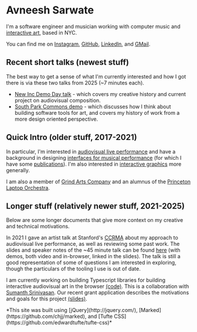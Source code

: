 <b>Avneesh Sarwate</b>
===============

I'm a software engineer and musician working with computer music and [interactive art](/art#), based in NYC.

You can find me on [Instagram](https://www.instagram.com/avneeshsarwate/), [GitHub](https://github.com/AvneeshSarwate), [LinkedIn](https://www.linkedin.com/in/avneesh-sarwate-16172662), and [GMail](mailto:avneeshsarwate@gmail.com). 

## **Recent short talks** (newest stuff)
The best way to get a sense of what I'm currently interested and how I got there is via these two talks from 2025 (~7 minutes each).
 - [New Inc Demo Day talk](https://www.youtube.com/live/SERpjuB9hBM?si=Xe7n3UT0Ax21BlT_&t=15458) - which covers my creative history and current project on audiovisual composition.
 - [South Park Commons demo](https://youtu.be/XPd1fQA0PjU) - which discusses how I think about building software tools for art, and covers my history of work from a more design oriented perspective.

## **Quick Intro** (older stuff, 2017-2021)
In particular, I'm interested in [audiovisual live performance](/audiovisualperformance#)  and have a background in designing [interfaces for musical performance](/electronicimprovisation#) (for which I have some [publications](/publications#)). I'm also interested in [interactive graphics](/interactivevisuals#) more generally. 

I am also a member of [Grind Arts Company](http://www.grindarts.com/) and an alumnus of the [Princeton Laptop Orchestra](http://plork.princeton.edu/index.php).

<!-- And to round out this intro, my [resume](/static/papers/Sarwate_Resume.pdf). -->

## **Longer stuff** (relatively newer stuff, 2021-2025)
Below are some longer documents that give more context on my creative and technical motivations.

In 2021 I gave an artist talk at Stanford's [CCRMA](https://ccrma.stanford.edu/) about my approach to audiovisual live performance, as well as reviewing some past work. The slides and speaker notes of the ~45 minute talk can be found [here](https://docs.google.com/presentation/d/1D7NDcneOhzQLNmKaKb-PcEIQdSOv9JuZU8DrUk4IPuY/edit?usp=sharing) (with demos, both video and in-browser, linked in the slides). The talk is still a good representation of some of questions I am interested in exploring, though the particulars of the tooling I use is out of date. 

I am currently working on building Typescript libraries for building interactive audiovisual art in the browser [(code)](https://github.com/AvneeshSarwate/browser_drawn_projections). This is a collaboration with [Sumanth Srinivasan](https://www.acrosspolyethylene.com). Our recent grant application describes the motivations and goals for this project [(slides)](https://docs.google.com/presentation/d/1SzhiWNNl4-cxMOKpqOuUeGhP_3eecu0_Rg3aw3Hg2Kg/edit?usp=sharing). 

<footer>*This site was built using  [jQuery](http://jquery.com/), [Marked](https://github.com/chjj/marked), and [Tufte CSS](https://github.com/edwardtufte/tufte-css)*</footer>